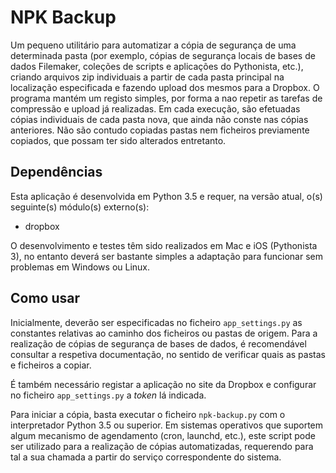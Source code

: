 # NPK Backup
Um pequeno utilitário para automatizar a cópia de segurança de uma determinada pasta (por exemplo, cópias de segurança locais de bases de dados Filemaker, coleções de scripts e aplicações do Pythonista, etc.), criando arquivos zip individuais a partir de cada pasta principal na localização especificada e fazendo upload dos mesmos para a Dropbox. O programa mantém um registo simples, por forma a nao repetir as tarefas de compressão e upload já realizadas. Em cada execução, são efetuadas cópias individuais de cada pasta nova, que ainda não conste nas cópias anteriores. Não são contudo copiadas pastas nem ficheiros previamente copiados, que possam ter sido alterados entretanto.

## Dependências
Esta aplicação é desenvolvida em Python 3.5 e requer, na versão atual, o(s) seguinte(s) módulo(s) externo(s):

- dropbox

O desenvolvimento e testes têm sido realizados em Mac e iOS (Pythonista 3), no entanto deverá ser bastante simples a adaptação para funcionar sem problemas em Windows ou Linux.


## Como usar
Inicialmente, deverão ser especificadas no ficheiro `app_settings.py` as constantes relativas ao caminho dos ficheiros ou pastas de origem. Para a realização de cópias de segurança de bases de dados, é recomendável consultar a respetiva documentação, no sentido de verificar quais as pastas e ficheiros a copiar.

É também necessário registar a aplicação no site da Dropbox e configurar no ficheiro `app_settings.py` a *token* lá indicada.

Para iniciar a cópia, basta executar o ficheiro `npk-backup.py` com o interpretador Python 3.5 ou superior. Em sistemas operativos que suportem algum mecanismo de agendamento (cron, launchd, etc.), este script pode ser utilizado para a realização de cópias automatizadas, requerendo para tal a sua chamada a partir do serviço correspondente do sistema.

